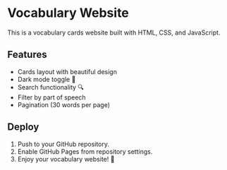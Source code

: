 # Vocabulary Website

This is a vocabulary cards website built with HTML, CSS, and JavaScript.

## Features

- Cards layout with beautiful design
- Dark mode toggle 🌙
- Search functionality 🔍
- Filter by part of speech
- Pagination (30 words per page)

## Deploy

1. Push to your GitHub repository.
2. Enable GitHub Pages from repository settings.
3. Enjoy your vocabulary website! 🚀
